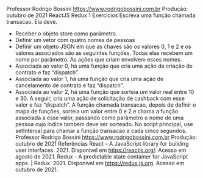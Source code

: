 Professor Rodrigo Bossini
https://www.rodrigobossini.com.br
Produção: outubro de 2021
ReactJS
Redux
1 Exercícios
Escreva uma função chamada transacao. Ela deve.
- Receber o objeto store como parâmetro.
- Definir um vetor com quatro nomes de pessoas
- Definir um objeto JSON em que as chaves são os valores 0, 1 e 2 e os valores
associados são as seguintes funções. Todas elas recebem um nome por parâmetro.
As ações que criam envolvem esses nomes.
- Associada ao valor 0, há uma função que cria uma ação de criação de contrato e
faz “dispatch”.
- Associada ao valor 1, há uma função que cria uma ação de cancelamento de
contrato e faz “dispatch”.
- Associada ao valor 2, há uma função que sorteia um valor real entre 10 e 30. A
seguir, cria uma ação de solicitação de cashback com esse valor e faz “dispatch”.
A função chamada transacao, depois de definir o mapa de funções, sorteia um valor
entre 0 e 2 e chama a função associada a esse valor, passando como parâmetro o
nome de uma pessoa cujo índice também deve ser sorteado.
No script principal, use setInterval para chamar a função transacao a cada cinco
segundos.
Professor Rodrigo Bossini
https://www.rodrigobossini.com.br
Produção: outubro de 2021
Referências
React – A JavaScript library for building user interfaces. 2021. Disponível em
<https://reactjs.org/>. Acesso em agosto de 2021.
Redux - A predictable state container for JavaScript apps. | Redux. 2021.
Disponível em <https://redux.js.org>. Acesso em outubro de 2021.
